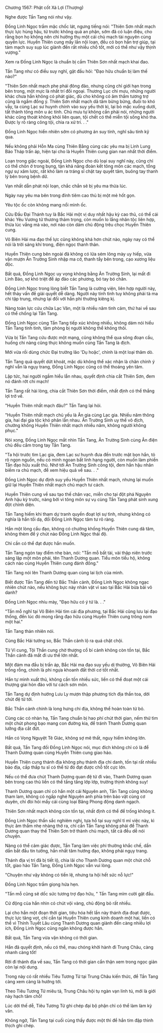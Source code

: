 




Chương 1567: Phật cốt Xá Lợi (Thượng)


Nghe được Tần Tang nói như vậy.

Đồng Linh Ngọc trầm mặc chốc lát, ngưng tiếng nói: "Thiên Sơn nhất mạch thực lực hùng hậu, từ trước không quá an phận, sớm đã có luận điệu, cho rằng bọn họ không nên chỉ hưởng thụ một cái chủ mạch tài nguyên cùng quyền lực. Huyền Thiên cung mấy lần nội loạn, đều có bọn hắn trợ giúp, tại tám mạch suy sụp lúc giành đến rất nhiều chỗ tốt, mới có thể như vậy thịnh vượng."

Xem ra Đồng Linh Ngọc là chuẩn bị cầm Thiên Sơn nhất mạch khai đao.

Tần Tang như có điều suy nghĩ, gật đầu hỏi: "Đạo hữu chuẩn bị làm thế nào?"

"Thiên Sơn nhất mạch phe phái đông đảo, nhưng cũng chỉ giới hạn trong bên trong, một mực là nhất trí đối ngoại. Thương Lục chi mưu, những người khác chưa hẳn không có phát giác, dù cho không có âm thầm tương trợ cũng là ngầm đồng ý. Thiên Sơn nhất mạch dã tâm bừng bừng, đuôi to khó vẫy, ta cùng Lạc sư huynh chính vào suy yếu thời kì, lại bỏ mặc xuống dưới, tất thành tông môn u ác tính. Chủ mưu tự không cần phải nói, những người khác cũng thoát không khỏi liên quan, tội chết có thể miễn tội sống khó tha. Được ly rõ ràng công tội, chia ra xử trí. . ."

Đồng Linh Ngọc hiển nhiên sớm có phương án suy tính, nghĩ sâu tính kỹ qua.

Nếu không phải Hỗn Ma cùng Thiên Bằng cùng các yêu ma bị Linh Lung Bảo Tháp trấn áp, hiện tại cho là Huyền Thiên cung gian nan nhất thời điểm.

Loạn trong giặc ngoài, Đồng Linh Ngọc cho dù loại suy nghĩ này, cũng chỉ có thể chôn ở trong bụng, tận khả năng đoàn kết tông môn các mạch, tổng ngự sự xâm lược, rất khó làm ra tráng sĩ chặt tay quyết tâm, buông tay thanh lý bên trong bệnh dữ.

Vạn nhất dẫn phát nội loạn, chắc chắn sẽ bị yêu ma thừa lúc.

Ngày nay yêu ma bên trong đỉnh tiêm cao thủ bị một mẻ hốt gọn.

Yêu tộc ốc còn không mang nổi mình ốc.

Cửu Đầu Đại Thánh tuy là Bắc Hải một vị duy nhất hậu kỳ cao thủ, có thể cái khác Yêu Vương tử thương thảm trọng, còn muốn lo lắng nhân tộc liên hợp, thừa lúc vắng mà vào, nơi nào còn dám chủ động trêu chọc Huyền Thiên cung.

Vô Biên Hải ma đạo thế lực cũng không khá hơn chút nào, ngày nay có thể nói là trời sáng khí trong, điện ngọc thanh thản.

Huyền Thiên cung bên ngoài đã không có lửa sém lông mày uy hiếp, vừa vặn mượn Ân Trường Sinh nhập ma cớ, thanh tẩy bên trong, cạo xương liệu độc.

Bất quá, Đồng Linh Ngọc uy vọng không bằng Ân Trường Sinh, lại mất đi Linh Bảo, sợ khó triệt để áp đảo các phương, bó tay bó chân.

Đồng Linh Ngọc trong lòng biết Tần Tang là cường viện, liên hợp người này, hết thảy vấn đề giải quyết dễ dàng. Người này tính tình tuy không phải tà ma chi tập trung, nhưng lại đối với hắn phi thường kiêng kị.

Nàng toàn lực cứu chữa Lạc Vân, một là nhiều năm tình cảm, thứ hai về sau có thể chống lại Tần Tang.

Đồng Linh Ngọc cùng Tần Tang tiếp xúc không nhiều, không dám nói hiểu Tần Tang tính tình, tâm phòng bị người không thể không thôi.

Vừa bị Tần Tang cứu được một mạng, cũng không thể qua sông đoạn cầu, huống chi nàng cũng thực không muốn cùng Tần Tang là địch.

Mới vừa rồi dùng chức Đại trưởng lão 'Dụ hoặc', chính là một loại thăm dò.

Tần Tang quả quyết dứt khoát, mặc dù không thể xác nhận là chân chính ý nghĩ vẫn là ngụy trang, Đồng Linh Ngọc cũng có thể thoáng yên tâm.

Lập tức, hai người ngầm hiểu lẫn nhau, quyết định chia cắt Thiên Sơn, đem nó đánh rớt chi mạch!

Tần Tang rất hài lòng, chia cắt Thiên Sơn thời điểm, nhất định có thể thắng lợi trở về.

"Huyền Thiên nhất mạch đâu?" Tần Tang lại hỏi.

"Huyền Thiên nhất mạch chủ yếu là Ân gia cùng Lạc gia. Nhiều năm thông gia, hai đại gia tộc khó phân lẫn nhau. Ân Trường Sinh uy thế vô địch, chưởng khống Huyền Thiên nhất mạch nhiều năm, không người không phục."

Nói xong, Đồng Linh Ngọc mắt nhìn Tần Tang, Ân Trường Sinh cùng Ân điện chủ đều cắm trong tay Tần Tang.

"Ta hội trước tìm Lạc gia, đem Lạc sư huynh đưa đến trước mặt bọn hắn, tỏ rõ ngọn nguồn, nếu có minh ngoan bất linh hạng người, còn muốn làm phiền Tần đạo hữu xuất thủ. Nhớ tới Ân Trường Sinh công tội, đem hắn hậu nhân biếm ra chủ mạch, để xem hiệu quả về sau. . ."

Đồng Linh Ngọc dự định suy yếu Huyền Thiên nhất mạch, nhưng lại muốn giữ lại Huyền Thiên nhất mạch chủ mạch tư cách.

Huyền Thiên cung về sau tạo thế chân vạc, miễn cho tại đột phá Nguyên Anh hậu kỳ trước, nàng bởi vì tông môn sự vụ cùng Tần Tang phát sinh xung đột chính diện.

Tần Tang hiếm khi tham dự tranh quyền đoạt lợi sự tình, nhưng không có nghĩa là hắn tối dạ, đối Đồng Linh Ngọc tâm tư rõ ràng.

Hắn một lòng cầu đạo, không có chưởng khống Huyền Thiên cung dã tâm, không thèm để ý chút nào Đồng Linh Ngọc thái độ.

Chỉ cần có thể đạt được hắn muốn.

Tần Tang ngón tay điểm nhẹ bàn, nói: "Tần mỗ bất tài, vài thập niên trước sáng lập một môn phái, tên Thanh Dương quan. Tiểu môn tiểu hộ, không cách nào cùng Huyền Thiên cung đánh đồng."

Tần Tang nói lên Thanh Dương quan cùng lai lịch của mình.

Biết được Tần Tang đến từ Bắc Thần cảnh, Đồng Linh Ngọc không ngạc nhiên chút nào, nếu không bực này nhân vật vì sao tại Bắc Hải bừa bãi vô danh?

Đồng Linh Ngọc nhíu mày, "Đạo hữu có ý tứ là. . ."

"Tần mỗ nghĩ tại Vô Biên Hải tìm cái địa phương, tại Bắc Hải cũng lưu lại đạo thống, đến lúc đó mong rằng đạo hữu cùng Huyền Thiên cung trông nom một hai."

Tần Tang thản nhiên nói.

Cùng Bắc Hải tướng so, Bắc Thần cảnh lộ ra quá chật chội.

Tử Vi cung, Tội Thần cung chờ thượng cổ bí cảnh không còn tồn tại, Bắc Thần cảnh đã mất đi ưu thế lớn nhất.

Một đám ma đầu bị trấn áp, Bắc Hải ma đạo suy yếu dị thường, Vô Biên Hải trống rỗng, chính là phi ngựa khoanh đất thời cơ tốt nhất.

Hắn tự mình xuất thủ, không cần tốn nhiều sức, liền có thể đoạt một cái thượng giai hòn đảo với tư cách sơn môn.

Tần Tang dự định hướng Lưu Ly mượn thập phương tích địa thần toa, dời chút đệ tử tới.

Bắc Thần cảnh chính là long hưng chi địa, không thể hoàn toàn từ bỏ.

Cùng các có nhàn hạ, Tần Tang chuẩn bị hao phí chút thời gian, nếm thử tìm một chút phong bạo mang con đường kia, để tránh Thanh Dương quan lưỡng địa cắt đứt.

Hắn có Vọng Nguyệt Tê Giác, không sợ mê thất, nguy hiểm không lớn.

Bất quá, Tần Tang đối Đồng Linh Ngọc nói, mục đích không chỉ có là để Thanh Dương quan cùng Huyền Thiên cung giao hảo.

Huyền Thiên cung thánh địa không phụ thánh địa chi danh, tồn tại rất nhiều bảo địa, cấp thấp tu sĩ có thể từ đó đạt được chỗ tốt cực lớn.

Nếu có thể đưa chút Thanh Dương quan đệ tử đi vào, Thanh Dương quan bên trong cao thủ liền có thể tầng tầng lớp lớp, trường thịnh không suy!

Thanh Dương quan chỉ có hắn một cái Nguyên anh, Tần Tang cũng không tham lam, không có ngấp nghé Nguyên anh phía trên bảo vật cùng cơ duyên, chỉ đòi hỏi mấy cái cùng loại Băng Phong động danh ngạch.

Thiên Sơn nhất mạch không còn tồn tại, nhất định có thể để trống không ít.

Đồng Linh Ngọc thần sắc nghiêm nghị, tựa hồ tại suy nghĩ tỉ mỉ việc này, kì thực âm thầm nhẹ nhàng thở ra, chỉ cần Tần Tang không phải để Thanh Dương quan thay thế Thiên Sơn trở thành chủ mạch, tất cả đều dễ nói chuyện.

Nàng có thể cảm giác được, Tần Tang làm việc phi thường khắc chế, dần dần bắt đầu tin tưởng, hắn nhất tâm hướng đạo, không phải ngụy trang.

Thánh địa vị trí đã bị tiết lộ, chia lãi cho Thanh Dương quan một chút chỗ tốt, giao hảo Tần Tang, Đồng Linh Ngọc vẫn vui lòng.

"Chuyện như vậy không có tiền lệ, nhưng ta hội hết sức nỗ lực!"

Đồng Linh Ngọc trầm giọng hứa hẹn.

"Tần mỗ cũng sẽ dốc sức tương trợ đạo hữu, " Tần Tang mỉm cười gật đầu.

Cử động của hắn nhìn có chút vội vàng, chủ động bỏ rất nhiều.

Lại cho hắn một đoạn thời gian, tiêu hóa hết lần này thánh địa đoạt được, thực lực tăng vọt, chỉ cần tại Huyền Thiên cung kinh doanh một hai, liền có thể vì Thính Tuyết Lâu cùng Thanh Dương quan giành đến càng nhiều lợi ích, Đồng Linh Ngọc cũng ngăn không được hắn.

Bất quá, Tần Tang vừa vặn không có thời gian.

Hắn đã quyết định, nếu có thể, mau chóng khởi hành đi Trung Châu, càng nhanh càng tốt!

Rời đi thánh địa về sau, Tần Tang có thời gian cẩn thận xem trong ngọc giản còn lại nội dung.

Trong này có rất nhiều Tiêu Tương Tử tại Trung Châu kiến thức, để Tần Tang càng xem càng là hướng tới.

Theo Tiêu Tương Tử miêu tả, Trung Châu hội tụ ngàn vạn linh tú, mới là giới này hạch tâm chỗ!

Lúc dời thế dễ, Tiêu Tương Tử ghi chép đại bộ phận chỉ có thể làm làm kỳ văn.

Không ngờ, Tần Tang tại cuối cùng thấy được một thì để hắn tim đập thình thịch ghi chép.




